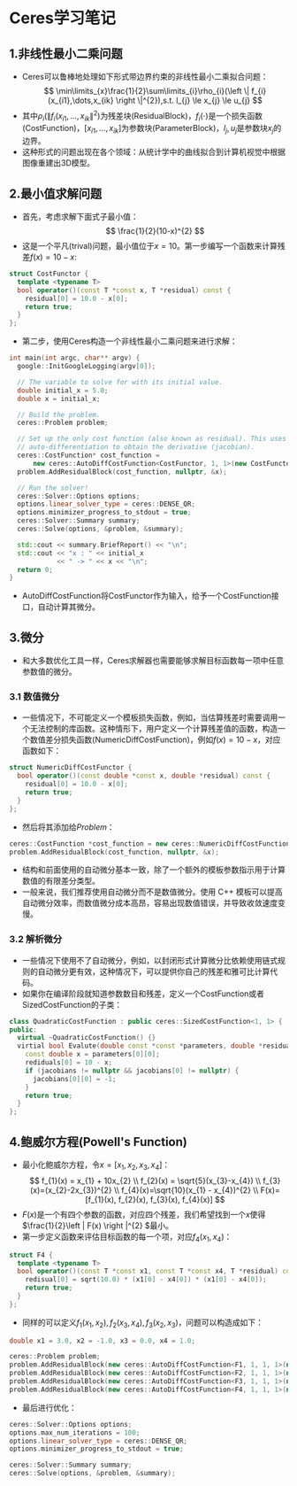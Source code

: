 # Ceres学习笔记
## 1.非线性最小二乘问题
 - Ceres可以鲁棒地处理如下形式带边界约束的非线性最小二乘拟合问题：
$$
\min\limits_{x}\frac{1}{2}\sum\limits_{i}\rho_{i}(\left \| f_{i}(x_{i1},\dots,x_{ik} \right \|^{2}),s.t. l_{j} \le x_{j} \le u_{j}
$$
 - 其中$\rho_{i}(\left \| f_{i}(x_{i1},\dots,x_{ik} \right \|^{2})$为残差块(ResidualBlock)，$f_{i}(\cdot)$是一个损失函数(CostFunction)，$[x_{i1},\dots,x_{ik}]$为参数块(ParameterBlock)，$l_{j},u_{j}$是参数块$x_{j}$的边界。
 - 这种形式的问题出现在各个领域：从统计学中的曲线拟合到计算机视觉中根据图像重建出3D模型。

 ## 2.最小值求解问题
 - 首先，考虑求解下面式子最小值：
$$
\frac{1}{2}(10-x)^{2}
$$
 - 这是一个平凡(trival)问题，最小值位于$x=10$。第一步编写一个函数来计算残差$f(x)=10-x$:
```C++
struct CostFunctor {
  template <typename T>
  bool operator()(const T *const x, T *residual) const {
    residual[0] = 10.0 - x[0];
    return true;
  }
};
```
 - 第二步，使用Ceres构造一个非线性最小二乘问题来进行求解：
```C++
int main(int argc, char** argv) {
  google::InitGoogleLogging(argv[0]);

  // The variable to solve for with its initial value.
  double initial_x = 5.0;
  double x = initial_x;

  // Build the problem.
  ceres::Problem problem;

  // Set up the only cost function (also known as residual). This uses
  // auto-differentiation to obtain the derivative (jacobian).
  ceres::CostFunction* cost_function =
      new ceres::AutoDiffCostFunction<CostFunctor, 1, 1>(new CostFunctor);
  problem.AddResidualBlock(cost_function, nullptr, &x);

  // Run the solver!
  ceres::Solver::Options options;
  options.linear_solver_type = ceres::DENSE_QR;
  options.minimizer_progress_to_stdout = true;
  ceres::Solver::Summary summary;
  ceres::Solve(options, &problem, &summary);

  std::cout << summary.BriefReport() << "\n";
  std::cout << "x : " << initial_x
            << " -> " << x << "\n";
  return 0;
}
```
 - AutoDiffCostFunction将CostFunctor作为输入，给予一个CostFunction接口，自动计算其微分。

## 3.微分
 - 和大多数优化工具一样，Ceres求解器也需要能够求解目标函数每一项中任意参数值的微分。
### 3.1 数值微分
 - 一些情况下，不可能定义一个模板损失函数，例如，当估算残差时需要调用一个无法控制的库函数。这种情形下，用户定义一个计算残差值的函数，构造一个数值差分损失函数(NumericDiffCostFunction)，例如$f(x) = 10 - x$，对应函数如下：
```C++
struct NumericDiffCostFunctor {
  bool operator()(const double *const x, double *residual) const {
    residual[0] = 10.0 - x[0];
    return true;
  }
};
```
 - 然后将其添加给$Problem$：
```C++
ceres::CostFunction *cost_function = new ceres::NumericDiffCostFunction<ceres::NumericDiffCostFunctor, ceres::CENTRAL, 1, 1>(new NumericDiffCostFunctor);
problem.AddResidualBlock(cost_function, nullptr, &x);
```
 - 结构和前面使用的自动微分基本一致，除了一个额外的模板参数指示用于计算数值的有限差分类型。
 - 一般来说，我们推荐使用自动微分而不是数值微分。使用 C++ 模板可以提高自动微分效率，而数值微分成本高昂，容易出现数值错误，并导致收敛速度变慢。

### 3.2 解析微分
 - 一些情况下使用不了自动微分，例如，以封闭形式计算微分比依赖使用链式规则的自动微分更有效，这种情况下，可以提供你自己的残差和雅可比计算代码。
 - 如果你在编译阶段就知道参数数目和残差，定义一个CostFunction或者SizedCostFunction的子类：
```C++
class QuadraticCostFunction : public ceres::SizedCostFunction<1, 1> {
public:
  virtual ~QuadraticCostFunction() {}
  virtial bool Evalute(double const *const *parameters, double *residuals, double **jacobians) const {
    const double x = parameters[0][0];
    rediduals[0] = 10 - x;
    if (jacobians != nullptr && jacobians[0] != nullptr) {
      jacobians[0][0] = -1;
    }
    return true;
  }
};
```

## 4.鲍威尔方程(Powell's Function)
 - 最小化鲍威尔方程，令$x=[x_{1}, x_{2}, x_{3}, x_{4}]$：
$$
f_{1}(x) = x_{1} + 10x_{2} \\ f_{2}(x) = \sqrt{5}(x_{3}-x_{4}) \\ f_{3}(x)=(x_{2}-2x_{3})^{2} \\ f_{4}(x)=\sqrt{10}(x_{1} - x_{4})^{2} \\ F(x)=[f_{1}(x), f_{2}(x), f_{3}(x), f_{4}(x)]
$$ 
 - $F(x)$是一个有四个参数的函数，对应四个残差，我们希望找到一个$x$使得$\frac{1}{2}\left \| F(x) \right \|^{2} $最小。
 - 第一步定义函数来评估目标函数的每一个项，对应$f_{4}(x_{1}, x_{4})$：
```C++
struct F4 {
  template <typename T>
  bool operator()(const T *const x1, const T *const x4, T *residual) const {
    redisual[0] = sqrt(10.0) * (x1[0] - x4[0]) * (x1[0] - x4[0]);
    return true;
  }
};
```
 - 同样的可以定义$f_{1}(x_{1}, x_{2}), f_{2}(x_{3}, x_{4}), f_{3}(x_{2}, x_{3})$，问题可以构造成如下：
```C++
double x1 = 3.0, x2 = -1.0, x3 = 0.0, x4 = 1.0;

ceres::Problem problem;
problem.AddResidualBlock(new ceres::AutoDiffCostFunction<F1, 1, 1, 1>(new F1), nullptr, &x1, &x2);
problem.AddResidualBlock(new ceres::AutoDiffCostFunction<F2, 1, 1, 1>(new F2), nullptr, &x3, &x4);
problem.AddResidualBlock(new ceres::AutoDiffCostFunction<F3, 1, 1, 1>(new F3), nullptr, &x2, &x3);
problem.AddResidualBlock(new ceres::AutoDiffCostFunction<F4, 1, 1, 1>(new F4), nullptr, &x1, &x4);
```
 - 最后进行优化：
```C++
ceres::Solver::Options options;
options.max_num_iterations = 100;
options.linear_solver_type = ceres::DENSE_QR;
options.minimizer_progress_to_stdout = true;

ceres::Solver::Summary summary;
ceres::Solve(options, &problem, &summary);
```




